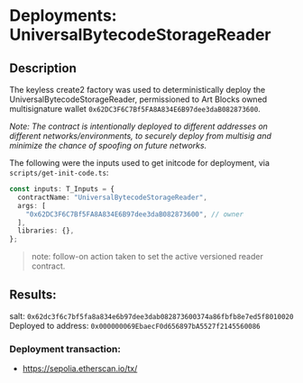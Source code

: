 # Deployments: UniversalBytecodeStorageReader

## Description

The keyless create2 factory was used to deterministically deploy the UniversalBytecodeStorageReader, permissioned to Art Blocks owned multisignature wallet `0x62DC3F6C7Bf5FA8A834E6B97dee3daB082873600`.

_Note: The contract is intentionally deployed to different addresses on different networks/environments, to securely deploy from multisig and minimize the chance of spoofing on future networks._

The following were the inputs used to get initcode for deployment, via `scripts/get-init-code.ts`:

```typescript
const inputs: T_Inputs = {
  contractName: "UniversalBytecodeStorageReader",
  args: [
    "0x62DC3F6C7Bf5FA8A834E6B97dee3daB082873600", // owner
  ],
  libraries: {},
};
```

> note: follow-on action taken to set the active versioned reader contract.

## Results:

salt: `0x62dc3f6c7bf5fa8a834e6b97dee3dab082873600374a86fbfb8e7ed5f8010020`
Deployed to address: `0x000000069EbaecF0d656897bA5527f2145560086`

### Deployment transaction:

- https://sepolia.etherscan.io/tx/
